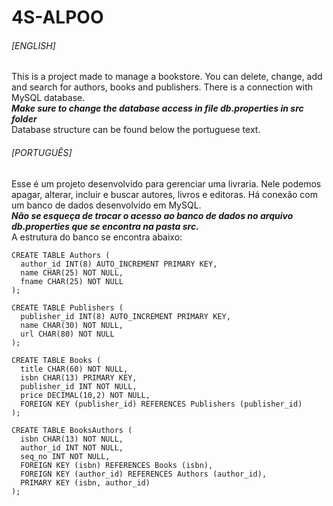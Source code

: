 # 4S-ALPOO

###### [ENGLISH]
This is a project made to manage a bookstore. You can delete, change, add and search for authors, books and publishers. There is a connection with MySQL database.  
_**Make sure to change the database access in file db.properties in src folder**_  
Database structure can be found below the portuguese text.  

###### [PORTUGUÊS]
Esse é um projeto desenvolvido para gerenciar uma livraria. Nele podemos apagar, alterar, incluir e buscar autores, livros e editoras. Há conexão com um banco de dados desenvolvido em MySQL.  
_**Não se esqueça de trocar o acesso ao banco de dados no arquivo db.properties que se encontra na pasta src.**_  
A estrutura do banco se encontra abaixo:  

```mysql
CREATE TABLE Authors (
  author_id INT(8) AUTO_INCREMENT PRIMARY KEY, 
  name CHAR(25) NOT NULL, 
  fname CHAR(25) NOT NULL
);

CREATE TABLE Publishers (
  publisher_id INT(8) AUTO_INCREMENT PRIMARY KEY, 
  name CHAR(30) NOT NULL, 
  url CHAR(80) NOT NULL
);

CREATE TABLE Books (
  title CHAR(60) NOT NULL, 
  isbn CHAR(13) PRIMARY KEY, 
  publisher_id INT NOT NULL, 
  price DECIMAL(10,2) NOT NULL,
  FOREIGN KEY (publisher_id) REFERENCES Publishers (publisher_id)
);

CREATE TABLE BooksAuthors (
  isbn CHAR(13) NOT NULL, 
  author_id INT NOT NULL, 
  seq_no INT NOT NULL,
  FOREIGN KEY (isbn) REFERENCES Books (isbn),
  FOREIGN KEY (author_id) REFERENCES Authors (author_id),
  PRIMARY KEY (isbn, author_id)
);
```
